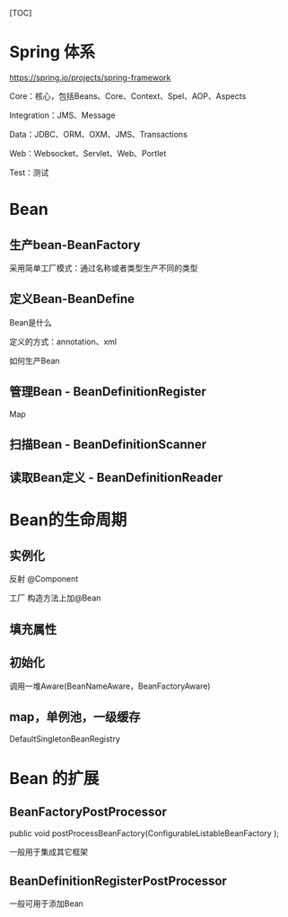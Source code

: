 [TOC]



# Spring 体系

https://spring.io/projects/spring-framework

Core：核心，包括Beans、Core、Context、Spel、AOP、Aspects

Integration：JMS、Message

Data：JDBC、ORM、OXM、JMS、Transactions

Web：Websocket、Servlet、Web、Portlet

Test：测试

# Bean



## 生产bean-BeanFactory

采用简单工厂模式：通过名称或者类型生产不同的类型



## 定义Bean-BeanDefine

Bean是什么

定义的方式：annotation、xml

如何生产Bean



## 管理Bean - BeanDefinitionRegister

Map



## 扫描Bean - BeanDefinitionScanner



## 读取Bean定义  - BeanDefinitionReader



# Bean的生命周期

## 实例化

  反射 @Component

  工厂 构造方法上加@Bean



## 填充属性



## 初始化

调用一堆Aware(BeanNameAware，BeanFactoryAware)



## map，单例池，一级缓存

DefaultSingletonBeanRegistry



# Bean 的扩展

## BeanFactoryPostProcessor

public void postProcessBeanFactory(ConfigurableListableBeanFactory );



一般用于集成其它框架



## BeanDefinitionRegisterPostProcessor

一般可用于添加Bean



